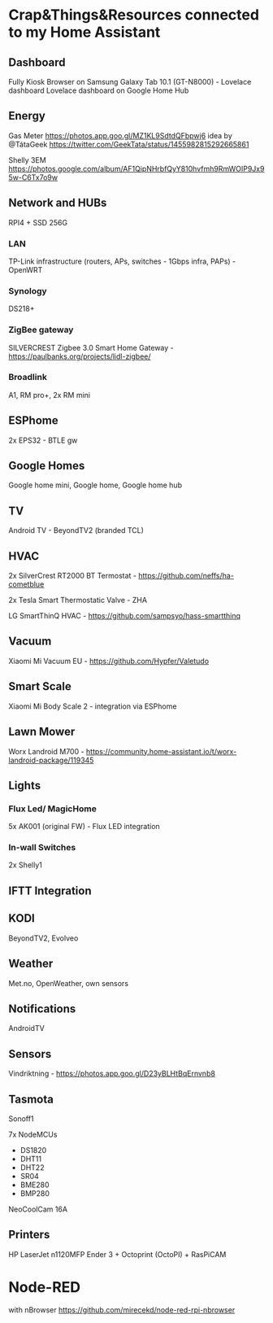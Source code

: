 # Crap&Things&Resources connected to my Home Assistant

## Dashboard
Fully Kiosk Browser on Samsung Galaxy Tab 10.1 (GT-N8000) - Lovelace dashboard
Lovelace dashboard on Google Home Hub


## Energy

Gas Meter  https://photos.app.goo.gl/MZ1KL9SdtdQFbpwj6 idea by @TátaGeek https://twitter.com/GeekTata/status/1455982815292665861

Shelly 3EM https://photos.google.com/album/AF1QipNHrbfQyY810hvfmh9RmWOIP9Jx95w-C6Tx7o9w


## Network and HUBs

RPI4 + SSD 256G


### LAN

TP-Link infrastructure (routers, APs, switches - 1Gbps infra, PAPs) - OpenWRT


### Synology

DS218+


### ZigBee gateway

SILVERCREST Zigbee 3.0 Smart Home Gateway - https://paulbanks.org/projects/lidl-zigbee/


### Broadlink

A1, RM pro+, 2x RM mini


## ESPhome

2x EPS32 - BTLE gw


## Google Homes 

Google home mini, Google home, Google home hub 

## TV

Android TV - BeyondTV2 (branded TCL)

## HVAC

2x SilverCrest RT2000 BT Termostat - https://github.com/neffs/ha-cometblue

2x Tesla Smart Thermostatic Valve - ZHA

LG SmartThinQ HVAC - https://github.com/sampsyo/hass-smartthinq


## Vacuum

Xiaomi Mi Vacuum EU - https://github.com/Hypfer/Valetudo


## Smart Scale

Xiaomi Mi Body Scale 2 - integration via ESPhome


## Lawn Mower

Worx Landroid M700 - https://community.home-assistant.io/t/worx-landroid-package/119345


## Lights
### Flux Led/ MagicHome
5x AK001 (original FW) - Flux LED integration


### In-wall Switches
2x Shelly1


## IFTT Integration


## KODI

BeyondTV2, Evolveo 

## Weather

Met.no, OpenWeather, own sensors


## Notifications

AndroidTV


## Sensors

Vindriktning - https://photos.app.goo.gl/D23yBLHtBqErnvnb8


## Tasmota

Sonoff1

7x NodeMCUs
- DS1820
- DHT11
- DHT22
- SR04
- BME280
- BMP280

NeoCoolCam 16A

## Printers

HP LaserJet n1120MFP
Ender 3 + Octoprint (OctoPI) + RasPiCAM

# Node-RED
with nBrowser
https://github.com/mirecekd/node-red-rpi-nbrowser
